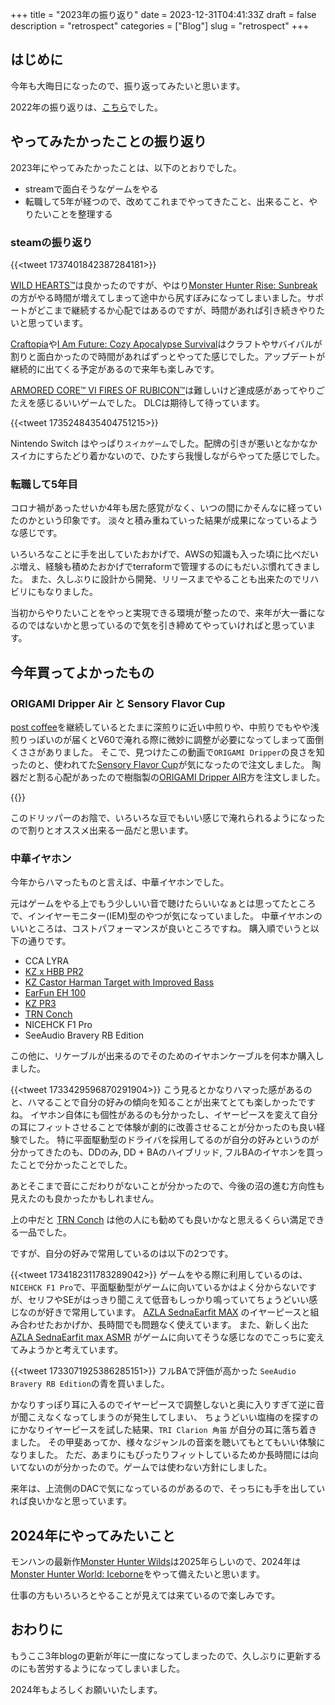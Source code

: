 +++
title = "2023年の振り返り"
date = 2023-12-31T04:41:33Z
draft = false
description = "retrospect"
categories = ["Blog"]
slug = "retrospect"
+++

## はじめに

今年も大晦日になったので、振り返ってみたいと思います。

2022年の振り返りは、[こちら](../../../2022/12/retrospect/)でした。

## やってみたかったことの振り返り

2023年にやってみたかったことは、以下のとおりでした。

- streamで面白そうなゲームをやる
- 転職して5年が経つので、改めてこれまでやってきたこと、出来ること、やりたいことを整理する

### steamの振り返り

{{<tweet 1737401842387284181>}}

[WILD HEARTS™](https://store.steampowered.com/app/1938010/WILD_HEARTS/)は良かったのですが、やはり[Monster Hunter Rise: Sunbreak](https://store.steampowered.com/app/1880360/Monster_Hunter_Rise_Sunbreak/)の方がやる時間が増えてしまって途中から尻すぼみになってしまいました。サポートがどこまで継続するか心配ではあるのですが、時間があれば引き続きやりたいと思っています。

[Craftopia](https://store.steampowered.com/app/1307550/Craftopia/)や[I Am Future: Cozy Apocalypse Survival](https://store.steampowered.com/app/1658040/I_Am_Future_Cozy_Apocalypse_Survival/)はクラフトやサバイバルが割りと面白かったので時間があればずっとやってた感じでした。アップデートが継続的に出てくる予定があるので来年も楽しみです。

[ARMORED CORE™ VI FIRES OF RUBICON™](https://store.steampowered.com/app/1888160/ARMORED_CORE_VI_FIRES_OF_RUBICON/)は難しいけど達成感があってやりごたえを感じるいいゲームでした。
DLCは期待して待っています。

{{<tweet 1735248435404751215>}}

Nintendo Switch はやっぱり`スイカゲーム`でした。配牌の引きが悪いとなかなかスイカにすらたどり着かないので、ひたすら我慢しながらやってた感じでした。

### 転職して5年目

コロナ禍があったせいか4年も居た感覚がなく、いつの間にかそんなに経っていたのかという印象です。
淡々と積み重ねていった結果が成果になっているような感じです。

いろいろなことに手を出していたおかげで、AWSの知識も入った頃に比べだいぶ増え、経験も積めたおかげでterraformで管理するのにもだいぶ慣れてきました。
また、久しぶりに設計から開発、リリースまでやることも出来たのでリハビリにもなりました。

当初からやりたいことをやっと実現できる環境が整ったので、来年が大一番になるのではないかと思っているので気を引き締めてやっていければと思っています。

## 今年買ってよかったもの

### ORIGAMI Dripper Air と Sensory Flavor Cup

[post coffee](https://postcoffee.co)を継続しているとたまに深煎りに近い中煎りや、中煎りでもやや浅煎りっぽいのが届くとV60で淹れる際に微妙に調整が必要になってしまって面倒くささがありました。
そこで、見つけたこの動画で`ORIGAMI Dripper`の良さを知ったのと、使われてた[Sensory Flavor Cup](https://trunkcoffee.thebase.in/items/20529095)が気になったので注文しました。
陶器だと割る心配があったので樹脂製の[ORIGAMI Dripper AIR](https://trunkcoffee.thebase.in/items/73239308)方を注文しました。

{{<youtube dpYaU8LfwG4 >}}

このドリッパーのお陰で、いろいろな豆でもいい感じで淹れられるようになったので割りとオススメ出来る一品だと思います。

### 中華イヤホン

今年からハマったものと言えば、中華イヤホンでした。

元はゲームをやる上でもう少しいい音で聴けたらいいなぁとは思ってたところで、インイヤーモニター(IEM)型のやつが気になっていました。
中華イヤホンのいいところは、コストパフォーマンスが良いところですね。
購入順でいうと以下の通りです。

- CCA LYRA
- [KZ x HBB PR2](https://kz-audio.com/kz-pr2.html)
- [KZ Castor Harman Target with Improved Bass](https://kz-audio.com/kz-castor.html)
- [EarFun EH 100](https://www.myearfun.com/jp/headphones/earfun-eh100-hi-fi-earphones)
- [KZ PR3](https://kz-audio.com/kz-pr3.html)
- [TRN Conch](https://trn-audio.com/trn-conch.html)
- NICEHCK F1 Pro
- SeeAudio Bravery RB Edition

この他に、リケーブルが出来るのでそのためのイヤホンケーブルを何本か購入しました。

{{<tweet 1733429596870291904>}}
こう見るとかなりハマった感があるのと、ハマることで自分の好みの傾向を知ることが出来てとても楽しかったですね。
イヤホン自体にも個性があるのも分かったし、イヤーピースを変えて自分の耳にフィットさせることで体験が劇的に改善させることが分かったのも良い経験でした。
特に平面駆動型のドライバを採用してるのが自分の好みというのが分かってきたのも、DDのみ, DD + BAのハイブリッド, フルBAのイヤホンを買ったことで分かったことでした。

あとそこまで音にこだわりがないことが分かったので、今後の沼の進む方向性も見えたのも良かったかもしれません。

上の中だと [TRN Conch](https://trn-audio.com/trn-conch.html) は他の人にも勧めても良いかなと思えるくらい満足できる一品でした。

ですが、自分の好みで常用しているのは以下の2つです。

{{<tweet 1734182311783289042>}}
ゲームをやる際に利用しているのは、`NICEHCK F1 Pro`で、平面駆動型がゲームに向いているかはよく分からないですが、セリフやSEがはっきり聞こえて低音もしっかり鳴っていてちょうどいい感じなのが好きで常用しています。
[AZLA SednaEarfit MAX](https://www.aiuto-jp.co.jp/products/product_4036.php) のイヤーピースと組み合わせたおかげか、長時間でも問題なく使えています。
また、新しく出た[AZLA SednaEarfit max ASMR](https://www.aiuto-jp.co.jp/products/product_4843.php) がゲームに向いてそうな感じなのでこっちに変えてみようかと考えています。

{{<tweet 1733071925386285151>}}
フルBAで評価が高かった `SeeAudio Bravery RB Edition`の青を買いました。

かなりすっぽり耳に入るのでイヤーピースで調整しないと奥に入りすぎて逆に音が聞こえなくなってしまうのが発生してしまい、
ちょうどいい塩梅のを探すのにかなりイヤーピースを試した結果、`TRI Clarion 角笛` が自分の耳に落ち着きました。
その甲斐あってか、様々なジャンルの音楽を聴いてもとてもいい体験になりました。
ただ、あまりにもぴったりフィットしているためか長時間には向いてないのが分かったので。ゲームでは使わない方針にしました。

来年は、上流側のDACで気になっているのがあるので、そっちにも手を出していれば良いかなと思っています。

## 2024年にやってみたいこと

モンハンの最新作[Monster Hunter Wilds](https://store.steampowered.com/app/2246340/Monster_Hunter_Wilds/)は2025年らしいので、2024年は[Monster Hunter World: Iceborne](https://store.steampowered.com/app/1118010/Monster_Hunter_World_Iceborne/)をやって備えたいと思います。

仕事の方もいろいろとやることが見えては来ているので楽しみです。

## おわりに

もうここ3年blogの更新が年に一度になってしまったので、久しぶりに更新するのにも苦労するようになってしまいました。

2024年もよろしくお願いいたします。
